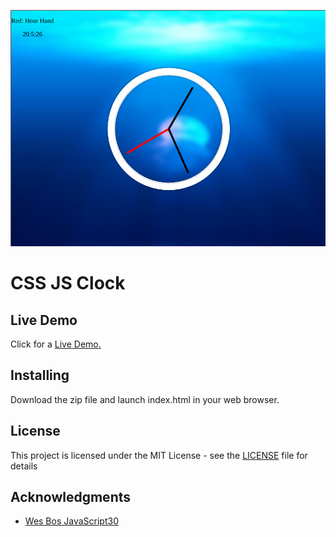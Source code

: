 ![Demo Image](img/css-js-clock-demo.jpg)
# CSS JS Clock


## Live Demo

Click for a [Live Demo.](http://apps.javierlona.com/css-js-clock/)

## Installing

Download the zip file and launch index.html in your web browser.

## License

This project is licensed under the MIT License - see the [LICENSE](LICENSE) file for details

## Acknowledgments

* [Wes Bos JavaScript30](https://javascript30.com/)
